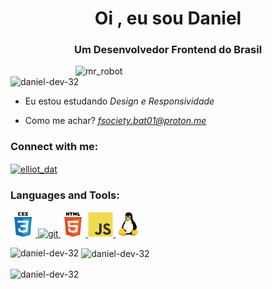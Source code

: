 <h1 align="center">Oi , eu sou Daniel</h1>
<h3 align="center">Um Desenvolvedor Frontend do Brasil</h3>

<img align="right" alt="mr_robot" width="400" src="https://i.pinimg.com/originals/fc/5a/20/fc5a2025b338cc8da83f50a15a1052b9.gif">

<p align="left"> <img src="https://komarev.com/ghpvc/?username=daniel-dev-32&label=Profile%20views&color=0e75b6&style=flat" alt="daniel-dev-32" /> </p>

- Eu estou estudando *Design e Responsividade*

- Como me achar? *fsociety.bat01@proton.me*

<h3 align="left">Connect with me:</h3>
<p align="left">
<a href="https://instagram.com/elliot_dat" target="blank"><img align="center" src="https://raw.githubusercontent.com/rahuldkjain/github-profile-readme-generator/master/src/images/icons/Social/instagram.svg" alt="elliot_dat" height="30" width="40" /></a>
</p>

<h3 align="left">Languages and Tools:</h3>
<p align="left"> <a href="https://www.w3schools.com/css/" target="_blank" rel="noreferrer"> <img src="https://raw.githubusercontent.com/devicons/devicon/master/icons/css3/css3-original-wordmark.svg" alt="css3" width="40" height="40"/> </a> <a href="https://git-scm.com/" target="_blank" rel="noreferrer"> <img src="https://www.vectorlogo.zone/logos/git-scm/git-scm-icon.svg" alt="git" width="40" height="40"/> </a> <a href="https://www.w3.org/html/" target="_blank" rel="noreferrer"> <img src="https://raw.githubusercontent.com/devicons/devicon/master/icons/html5/html5-original-wordmark.svg" alt="html5" width="40" height="40"/> </a> <a href="https://developer.mozilla.org/en-US/docs/Web/JavaScript" target="_blank" rel="noreferrer"> <img src="https://raw.githubusercontent.com/devicons/devicon/master/icons/javascript/javascript-original.svg" alt="javascript" width="40" height="40"/> </a> <a href="https://www.linux.org/" target="_blank" rel="noreferrer"> <img src="https://raw.githubusercontent.com/devicons/devicon/master/icons/linux/linux-original.svg" alt="linux" width="40" height="40"/> </a> </p>

<p><img align="left" src="https://github-readme-stats.vercel.app/api/top-langs?username=daniel-dev-32&show_icons=true&locale=en&layout=compact" alt="daniel-dev-32" /></p>

<p>&nbsp;<img align="center" src="https://github-readme-stats.vercel.app/api?username=daniel-dev-32&show_icons=true&locale=en" alt="daniel-dev-32" /></p>

<p><img align="center" src="https://github-readme-streak-stats.herokuapp.com/?user=daniel-dev-32&" alt="daniel-dev-32" /></p>
